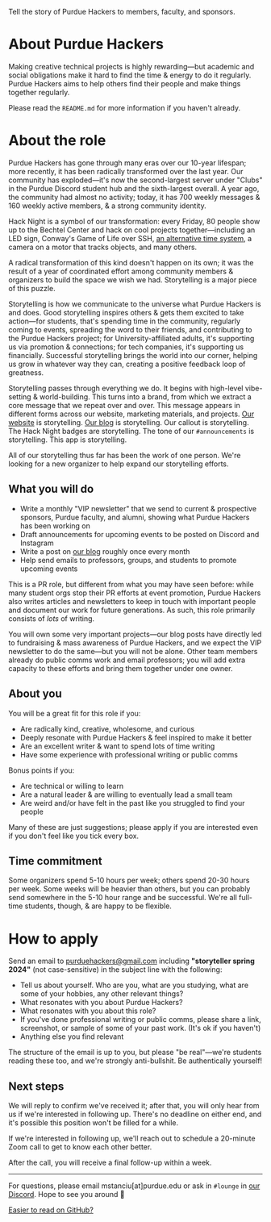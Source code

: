 Tell the story of Purdue Hackers to members, faculty, and sponsors.

# About Purdue Hackers

Making creative technical projects is highly rewarding—but academic and social obligations make it hard to find the time & energy to do it regularly. Purdue Hackers aims to help others find their people and make things together regularly.

Please read the `README.md` for more information if you haven't already.

# About the role

Purdue Hackers has gone through many eras over our 10-year lifespan; more recently, it has been radically transformed over the last year. Our community has exploded—it's now the second-largest server under "Clubs" in the Purdue Discord student hub and the sixth-largest overall. A year ago, the community had almost no activity; today, it has 700 weekly messages & 160 weekly active members, & a strong community identity.

Hack Night is a symbol of our transformation: every Friday, 80 people show up to the Bechtel Center and hack on cool projects together—including an LED sign, Conway's Game of Life over SSH, [an alternative time system](https://blog.purduehackers.com/posts/lightning-time), a camera on a motor that tracks objects, and many others.

A radical transformation of this kind doesn't happen on its own; it was the result of a year of coordinated effort among community members & organizers to build the space we wish we had. Storytelling is a major piece of this puzzle.

Storytelling is how we communicate to the universe what Purdue Hackers is and does. Good storytelling inspires others & gets them excited to take action—for students, that's spending time in the community, regularly coming to events, spreading the word to their friends, and contributing to the Purdue Hackers project; for University-affiliated adults, it's supporting us via promotion & connections; for tech companies, it's supporting us financially. Successful storytelling brings the world into our corner, helping us grow in whatever way they can, creating a positive feedback loop of greatness.

Storytelling passes through everything we do. It begins with high-level vibe-setting & world-building. This turns into a brand, from which we extract a core message that we repeat over and over. This message appears in different forms across our website, marketing materials, and projects. [Our website](https://purduehackers.com) is storytelling. [Our blog](https://blog.purduehackers.com) is storytelling. Our callout is storytelling. The Hack Night badges are storytelling. The tone of our `#announcements` is storytelling. This app is storytelling.

All of our storytelling thus far has been the work of one person. We're looking for a new organizer to help expand our storytelling efforts.

## What you will do

- Write a monthly "VIP newsletter" that we send to current & prospective sponsors, Purdue faculty, and alumni, showing what Purdue Hackers has been working on
- Draft announcements for upcoming events to be posted on Discord and Instagram
- Write a post on [our blog](https://blog.purduehackers.com) roughly once every month
- Help send emails to professors, groups, and students to promote upcoming events

This is a PR role, but different from what you may have seen before: while many student orgs stop their PR efforts at event promotion, Purdue Hackers also writes articles and newsletters to keep in touch with important people and document our work for future generations. As such, this role primarily consists of _lots_ of writing.

You will own some very important projects—our blog posts have directly led to fundraising & mass awareness of Purdue Hackers, and we expect the VIP newsletter to do the same—but you will not be alone. Other team members already do public comms work and email professors; you will add extra capacity to these efforts and bring them together under one owner.

## About you

You will be a great fit for this role if you:

- Are radically kind, creative, wholesome, and curious
- Deeply resonate with Purdue Hackers & feel inspired to make it better
- Are an excellent writer & want to spend lots of time writing
- Have some experience with professional writing or public comms

Bonus points if you:

- Are technical or willing to learn
- Are a natural leader & are willing to eventually lead a small team
- Are weird and/or have felt in the past like you struggled to find your people

Many of these are just suggestions; please apply if you are interested even if you don't feel like you tick every box.

## Time commitment

Some organizers spend 5-10 hours per week; others spend 20-30 hours per week. Some weeks will be heavier than others, but you can probably send somewhere in the 5-10 hour range and be successful. We're all full-time students, though, & are happy to be flexible.

# How to apply

Send an email to purduehackers@gmail.com including **"storyteller spring 2024"** (not case-sensitive) in the subject line with the following:

- Tell us about yourself. Who are you, what are you studying, what are some of your hobbies, any other relevant things?
- What resonates with you about Purdue Hackers?
- What resonates with you about this role?
- If you've done professional writing or public comms, please share a link, screenshot, or sample of some of your past work. (It's ok if you haven't)
- Anything else you find relevant

The structure of the email is up to you, but please "be real"—we're students reading these too, and we're strongly anti-bullshit. Be authentically yourself!

## Next steps

We will reply to confirm we've received it; after that, you will only hear from us if we're interested in following up. There's no deadline on either end, and it's possible this position won't be filled for a while.

If we're interested in following up, we'll reach out to schedule a 20-minute Zoom call to get to know each other better.

After the call, you will receive a final follow-up within a week.

---

For questions, please email mstanciu[at]purdue.edu or ask in `#lounge` in [our Discord](https://puhack.horse/discord). Hope to see you around 💛

[Easier to read on GitHub?](https://github.com/purduehackers/organize/blob/main/directory/storyteller.md)

